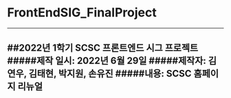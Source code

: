 # FrontEndSIG_FinalProject
----------
##2022년 1학기 SCSC 프론트엔드 시그 프로젝트
  #####제작 일시: 2022년 6월 29일
  #####제작자: 김연우, 김태현, 박지원, 손유진
  #####내용: SCSC 홈페이지 리뉴얼
----------
